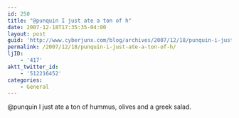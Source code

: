 ```yaml
---
id: 250
title: "@punquin I just ate a ton of h"
date: 2007-12-18T17:35:35-04:00
layout: post
guid: 'http://www.cyberjunx.com/blog/archives/2007/12/18/punquin-i-just-ate-a-ton-of-h/'
permalink: /2007/12/18/punquin-i-just-ate-a-ton-of-h/
ljID:
    - '417'
aktt_twitter_id:
    - '512216452'
categories:
    - General
---
```


@punquin I just ate a ton of hummus, olives and a greek salad.